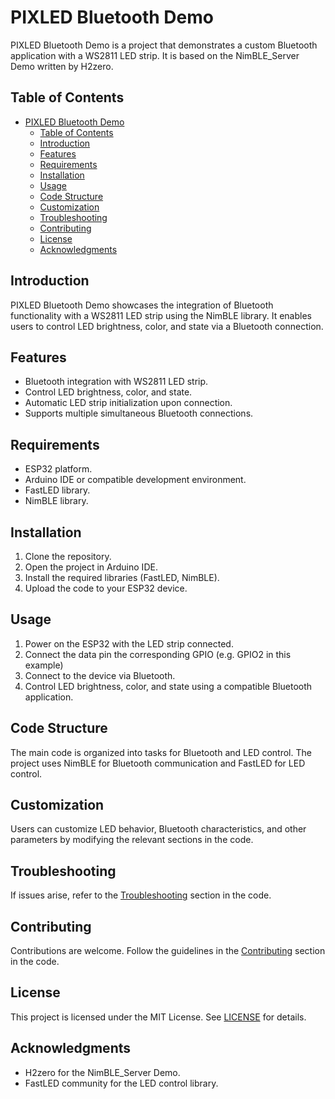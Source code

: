 # PIXLED Bluetooth Demo

PIXLED Bluetooth Demo is a project that demonstrates a custom Bluetooth application with a WS2811 LED strip. It is based on the NimBLE_Server Demo written by H2zero.

## Table of Contents

- [PIXLED Bluetooth Demo](#pixled-bluetooth-demo)
  - [Table of Contents](#table-of-contents)
  - [Introduction](#introduction)
  - [Features](#features)
  - [Requirements](#requirements)
  - [Installation](#installation)
  - [Usage](#usage)
  - [Code Structure](#code-structure)
  - [Customization](#customization)
  - [Troubleshooting](#troubleshooting)
  - [Contributing](#contributing)
  - [License](#license)
  - [Acknowledgments](#acknowledgments)

## Introduction

PIXLED Bluetooth Demo showcases the integration of Bluetooth functionality with a WS2811 LED strip using the NimBLE library. It enables users to control LED brightness, color, and state via a Bluetooth connection.

## Features

- Bluetooth integration with WS2811 LED strip.
- Control LED brightness, color, and state.
- Automatic LED strip initialization upon connection.
- Supports multiple simultaneous Bluetooth connections.

## Requirements

- ESP32 platform.
- Arduino IDE or compatible development environment.
- FastLED library.
- NimBLE library.

## Installation

1. Clone the repository.
2. Open the project in Arduino IDE.
3. Install the required libraries (FastLED, NimBLE).
4. Upload the code to your ESP32 device.

## Usage

1. Power on the ESP32 with the LED strip connected.
2. Connect the data pin the corresponding GPIO (e.g. GPIO2 in this example)
3. Connect to the device via Bluetooth.
4. Control LED brightness, color, and state using a compatible Bluetooth application.

## Code Structure

The main code is organized into tasks for Bluetooth and LED control. The project uses NimBLE for Bluetooth communication and FastLED for LED control.

## Customization

Users can customize LED behavior, Bluetooth characteristics, and other parameters by modifying the relevant sections in the code.

## Troubleshooting

If issues arise, refer to the [Troubleshooting](#troubleshooting) section in the code.

## Contributing

Contributions are welcome. Follow the guidelines in the [Contributing](#contributing) section in the code.

## License

This project is licensed under the MIT License. See [LICENSE](LICENSE) for details.

## Acknowledgments

- H2zero for the NimBLE_Server Demo.
- FastLED community for the LED control library.
